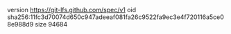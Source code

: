version https://git-lfs.github.com/spec/v1
oid sha256:11fc3d70074d650c947adeeaf081fa26c9522fa9ec3e4f720116a5ce08e988d9
size 94684
